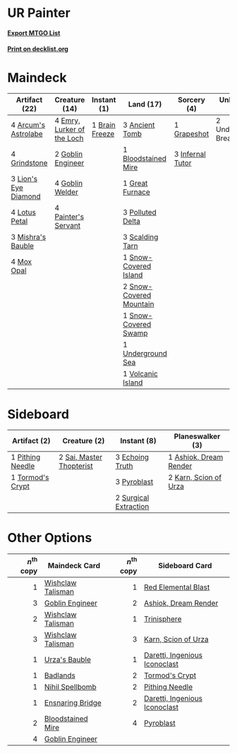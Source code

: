 # UR Painter

#### [Export MTGO List](../collection/UR%20Painter/UR%20Painter.txt)
#### [Print on decklist.org](http://decklist.org/?deckmain=3%09Ancient%20Tomb%0A4%09Arcum's%20Astrolabe%0A1%09Bloodstained%20Mire%0A1%09Brain%20Freeze%0A4%09Emry,%20Lurker%20of%20the%20Loch%0A2%09Goblin%20Engineer%0A4%09Goblin%20Welder%0A1%09Grapeshot%0A1%09Great%20Furnace%0A4%09Grindstone%0A3%09Infernal%20Tutor%0A3%09Lion's%20Eye%20Diamond%0A4%09Lotus%20Petal%0A3%09Mishra's%20Bauble%0A4%09Mox%20Opal%0A4%09Painter's%20Servant%0A3%09Polluted%20Delta%0A3%09Scalding%20Tarn%0A1%09Snow-Covered%20Island%0A2%09Snow-Covered%20Mountain%0A1%09Snow-Covered%20Swamp%0A1%09Underground%20Sea%0A2%09Underworld%20Breach%0A1%09Volcanic%20Island&deckside=1%09Ashiok,%20Dream%20Render%0A3%09Echoing%20Truth%0A2%09Karn,%20Scion%20of%20Urza%0A1%09Pithing%20Needle%0A3%09Pyroblast%0A2%09Sai,%20Master%20Thopterist%0A2%09Surgical%20Extraction%0A1%09Tormod's%20Crypt)
# Maindeck

|                                        Artifact (22)                                         |                                            Creature (14)                                            |                                      Instant (1)                                       |                                            Land (17)                                             |                                        Sorcery (4)                                        |    Unknown (2)    |
|----------------------------------------------------------------------------------------------|-----------------------------------------------------------------------------------------------------|----------------------------------------------------------------------------------------|--------------------------------------------------------------------------------------------------|-------------------------------------------------------------------------------------------|-------------------|
|4 [Arcum's Astrolabe](http://gatherer.wizards.com/Pages/Card/Details.aspx?multiverseid=464169)|4 [Emry, Lurker of the Loch](http://gatherer.wizards.com/Pages/Card/Details.aspx?multiverseid=473005)|1 [Brain Freeze](http://gatherer.wizards.com/Pages/Card/Details.aspx?multiverseid=47599)|3 [Ancient Tomb](http://gatherer.wizards.com/Pages/Card/Details.aspx?multiverseid=409567)         |1 [Grapeshot](http://gatherer.wizards.com/Pages/Card/Details.aspx?multiverseid=426588)     |2 Underworld Breach|
|4 [Grindstone](http://gatherer.wizards.com/Pages/Card/Details.aspx?multiverseid=425810)       |2 [Goblin Engineer](http://gatherer.wizards.com/Pages/Card/Details.aspx?multiverseid=464077)         |                                                                                        |1 [Bloodstained Mire](http://gatherer.wizards.com/Pages/Card/Details.aspx?multiverseid=405094)    |3 [Infernal Tutor](http://gatherer.wizards.com/Pages/Card/Details.aspx?multiverseid=107308)|                   |
|3 [Lion's Eye Diamond](http://gatherer.wizards.com/Pages/Card/Details.aspx?multiverseid=3255) |4 [Goblin Welder](http://gatherer.wizards.com/Pages/Card/Details.aspx?multiverseid=389537)           |                                                                                        |1 [Great Furnace](http://gatherer.wizards.com/Pages/Card/Details.aspx?multiverseid=389542)        |                                                                                           |                   |
|4 [Lotus Petal](http://gatherer.wizards.com/Pages/Card/Details.aspx?multiverseid=420602)      |4 [Painter's Servant](http://gatherer.wizards.com/Pages/Card/Details.aspx?multiverseid=420607)       |                                                                                        |3 [Polluted Delta](http://gatherer.wizards.com/Pages/Card/Details.aspx?multiverseid=405104)       |                                                                                           |                   |
|3 [Mishra's Bauble](http://gatherer.wizards.com/Pages/Card/Details.aspx?multiverseid=122122)  |                                                                                                     |                                                                                        |3 [Scalding Tarn](http://gatherer.wizards.com/Pages/Card/Details.aspx?multiverseid=405107)        |                                                                                           |                   |
|4 [Mox Opal](http://gatherer.wizards.com/Pages/Card/Details.aspx?multiverseid=397719)         |                                                                                                     |                                                                                        |1 [Snow-Covered Island](http://gatherer.wizards.com/Pages/Card/Details.aspx?multiverseid=121130)  |                                                                                           |                   |
|                                                                                              |                                                                                                     |                                                                                        |2 [Snow-Covered Mountain](http://gatherer.wizards.com/Pages/Card/Details.aspx?multiverseid=121233)|                                                                                           |                   |
|                                                                                              |                                                                                                     |                                                                                        |1 [Snow-Covered Swamp](http://gatherer.wizards.com/Pages/Card/Details.aspx?multiverseid=121256)   |                                                                                           |                   |
|                                                                                              |                                                                                                     |                                                                                        |1 [Underground Sea](http://gatherer.wizards.com/Pages/Card/Details.aspx?multiverseid=886)         |                                                                                           |                   |
|                                                                                              |                                                                                                     |                                                                                        |1 [Volcanic Island](http://gatherer.wizards.com/Pages/Card/Details.aspx?multiverseid=887)         |                                                                                           |                   |


# Sideboard

|                                       Artifact (2)                                        |                                           Creature (2)                                            |                                          Instant (8)                                           |                                        Planeswalker (3)                                         |
|-------------------------------------------------------------------------------------------|---------------------------------------------------------------------------------------------------|------------------------------------------------------------------------------------------------|-------------------------------------------------------------------------------------------------|
|1 [Pithing Needle](http://gatherer.wizards.com/Pages/Card/Details.aspx?multiverseid=129526)|2 [Sai, Master Thopterist](http://gatherer.wizards.com/Pages/Card/Details.aspx?multiverseid=447205)|3 [Echoing Truth](http://gatherer.wizards.com/Pages/Card/Details.aspx?multiverseid=405212)      |1 [Ashiok, Dream Render](http://gatherer.wizards.com/Pages/Card/Details.aspx?multiverseid=461155)|
|1 [Tormod's Crypt](http://gatherer.wizards.com/Pages/Card/Details.aspx?multiverseid=389723)|                                                                                                   |3 [Pyroblast](http://gatherer.wizards.com/Pages/Card/Details.aspx?multiverseid=4083)            |2 [Karn, Scion of Urza](http://gatherer.wizards.com/Pages/Card/Details.aspx?multiverseid=442889) |
|                                                                                           |                                                                                                   |2 [Surgical Extraction](http://gatherer.wizards.com/Pages/Card/Details.aspx?multiverseid=397706)|                                                                                                 |


# Other Options

|*n*<sup>th</sup> copy|                                       Maindeck Card                                        |*n*<sup>th</sup> copy|                                             Sideboard Card                                             |
|--------------------:|--------------------------------------------------------------------------------------------|--------------------:|--------------------------------------------------------------------------------------------------------|
|                    1|[Wishclaw Talisman](http://gatherer.wizards.com/Pages/Card/Details.aspx?multiverseid=473072)|                    1|[Red Elemental Blast](http://gatherer.wizards.com/Pages/Card/Details.aspx?multiverseid=814)             |
|                    3|[Goblin Engineer](http://gatherer.wizards.com/Pages/Card/Details.aspx?multiverseid=464077)  |                    2|[Ashiok, Dream Render](http://gatherer.wizards.com/Pages/Card/Details.aspx?multiverseid=461155)         |
|                    2|[Wishclaw Talisman](http://gatherer.wizards.com/Pages/Card/Details.aspx?multiverseid=473072)|                    1|[Trinisphere](http://gatherer.wizards.com/Pages/Card/Details.aspx?multiverseid=43545)                   |
|                    3|[Wishclaw Talisman](http://gatherer.wizards.com/Pages/Card/Details.aspx?multiverseid=473072)|                    3|[Karn, Scion of Urza](http://gatherer.wizards.com/Pages/Card/Details.aspx?multiverseid=442889)          |
|                    1|[Urza's Bauble](http://gatherer.wizards.com/Pages/Card/Details.aspx?multiverseid=3818)      |                    1|[Daretti, Ingenious Iconoclast](http://gatherer.wizards.com/Pages/Card/Details.aspx?multiverseid=416831)|
|                    1|[Badlands](http://gatherer.wizards.com/Pages/Card/Details.aspx?multiverseid=878)            |                    2|[Tormod's Crypt](http://gatherer.wizards.com/Pages/Card/Details.aspx?multiverseid=389723)               |
|                    1|[Nihil Spellbomb](http://gatherer.wizards.com/Pages/Card/Details.aspx?multiverseid=442215)  |                    2|[Pithing Needle](http://gatherer.wizards.com/Pages/Card/Details.aspx?multiverseid=129526)               |
|                    1|[Ensnaring Bridge](http://gatherer.wizards.com/Pages/Card/Details.aspx?multiverseid=15866)  |                    2|[Daretti, Ingenious Iconoclast](http://gatherer.wizards.com/Pages/Card/Details.aspx?multiverseid=416831)|
|                    2|[Bloodstained Mire](http://gatherer.wizards.com/Pages/Card/Details.aspx?multiverseid=405094)|                    4|[Pyroblast](http://gatherer.wizards.com/Pages/Card/Details.aspx?multiverseid=4083)                      |
|                    4|[Goblin Engineer](http://gatherer.wizards.com/Pages/Card/Details.aspx?multiverseid=464077)  |                     |                                                                                                        |

